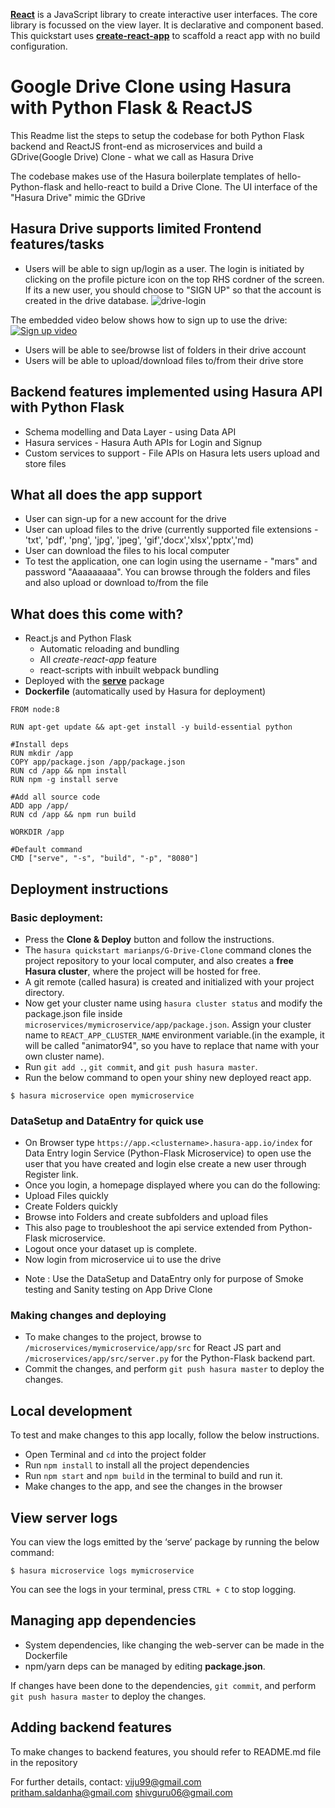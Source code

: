 [**React**](https://reactjs.org) is a JavaScript library to create interactive user interfaces. The core library is focussed on the view layer. It is declarative and component based. This quickstart uses [**create-react-app**](https://github.com/facebook/create-react-app) to scaffold a react app with no build configuration.

# Google Drive Clone using Hasura with Python Flask & ReactJS

This Readme list the steps to setup the codebase for both Python Flask backend and ReactJS front-end as microservices and build a GDrive(Google Drive) Clone - what we call as Hasura Drive

The codebase makes use of the Hasura boilerplate templates of hello-Python-flask and hello-react to build a Drive Clone. The UI interface of the "Hasura Drive" mimic the GDrive 

## Hasura Drive supports limited Frontend features/tasks
- Users will be able to sign up/login as a user. The login is initiated by clicking on the profile picture icon on the top RHS cordner of the screen. If its a new user, you should choose to "SIGN UP" so that the account is created in the drive database.
![drive-login](https://user-images.githubusercontent.com/31035012/36072175-26331516-0f41-11e8-914b-c8542a4ac1ef.jpg)

The embedded video below shows how to sign up to use the drive:
[![Sign up video](https://img.youtube.com/vi/kkk-v8QuiJo/0.jpg)](https://www.youtube.com/watch?v=kkk-v8QuiJo)

- Users will be able to see/browse list of folders in their drive account
- Users will be able to upload/download files to/from their drive store


## Backend features implemented using Hasura API with Python Flask
- Schema modelling and Data Layer - using Data API
- Hasura services - Hasura Auth APIs for Login and Signup
- Custom services to support - File APIs on Hasura lets users upload and store files

## What all does the app support
- User can sign-up for a new account for the drive
- User can upload files to the drive (currently supported file extensions - 'txt', 'pdf', 'png', 'jpg', 'jpeg', 'gif','docx','xlsx','pptx','md)
- User can download the files to his local computer
- To test the application, one can login using the username - "mars" and password "Aaaaaaaaa". You can browse through the folders and files and also upload or download to/from the file

## What does this come with?
* React.js and Python Flask
  * Automatic reloading and bundling
  * All *create-react-app* feature
  * react-scripts with inbuilt webpack bundling
* Deployed with the [**serve**](https://www.npmjs.com/package/serve) package
* **Dockerfile** (automatically used by Hasura for deployment)


```
FROM node:8

RUN apt-get update && apt-get install -y build-essential python

#Install deps
RUN mkdir /app
COPY app/package.json /app/package.json
RUN cd /app && npm install
RUN npm -g install serve

#Add all source code
ADD app /app/
RUN cd /app && npm run build

WORKDIR /app

#Default command
CMD ["serve", "-s", "build", "-p", "8080"]
```

## Deployment instructions

### Basic deployment:

* Press the **Clone & Deploy** button and follow the instructions.
* The `hasura quickstart marianps/G-Drive-Clone` command clones the project repository to your local computer, and also creates a **free Hasura cluster**, where the project will be hosted for free.
* A git remote (called hasura) is created and initialized with your project directory.
* Now get your cluster name using `hasura cluster status` and modify the package.json file inside `microservices/mymicroservice/app/package.json`. Assign your cluster name to `REACT_APP_CLUSTER_NAME` environment variable.(in the example, it will be called "animator94", so you have to replace that name with your own cluster name).
* Run `git add .`, `git commit`, and `git push hasura master`.
* Run the below command to open your shiny new deployed react app.
``` shell
$ hasura microservice open mymicroservice
```
### DataSetup and DataEntry for quick use 

* On Browser type `https://app.<clustername>.hasura-app.io/index` for Data Entry login Service (Python-Flask Microservice) to open  use the user that you have created and login else create a new user through Register link.
* Once you login, a homepage displayed where you can do the following:
 * Upload Files quickly
 * Create Folders quickly
 * Browse into Folders and create subfolders and upload files
 * This also page to troubleshoot the api service extended from Python-Flask microservice.
* Logout once your dataset up is complete.
* Now login from microservice ui to use the drive
 - Note : Use the DataSetup and DataEntry only for purpose of Smoke testing and Sanity testing on App Drive Clone

### Making changes and deploying

* To make changes to the project, browse to `/microservices/mymicroservice/app/src` for React JS part  and `/microservices/app/src/server.py` for the Python-Flask backend part.
* Commit the changes, and perform `git push hasura master` to deploy the changes.

## Local development

To test and make changes to this app locally, follow the below instructions.
* Open Terminal and `cd` into the project folder
* Run `npm install` to install all the project dependencies
* Run `npm start` and `npm build` in the terminal to build and run it.
* Make changes to the app, and see the changes in the browser

## View server logs

You can view the logs emitted by the ‘serve’ package by running the below command:

``` shell
$ hasura microservice logs mymicroservice
```
You can see the logs in your terminal, press `CTRL + C` to stop logging.

## Managing app dependencies

* System dependencies, like changing the web-server can be made in the Dockerfile
* npm/yarn deps can be managed by editing **package.json**.

If changes have been done to the dependencies, `git commit`, and perform `git push hasura master` to deploy the changes.

## Adding backend features

To make changes to backend features, you should refer to README.md file in the repository


For further details, contact:
viju99@gmail.com
pritham.saldanha@gmail.com
shivguru06@gmail.com
